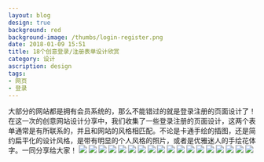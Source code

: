```yaml
---
layout: blog
design: true
background: red
background-image: /thumbs/login-register.png
date: 2018-01-09 15:51
title: 18个创意登录/注册表单设计欣赏
category: 设计
ascription: design
tags:
- 网页
- 登录
---
```


大部分的网站都是拥有会员系统的，那么不能错过的就是登录注册的页面设计了！在这一次的创意网站设计分享中，我们收集了一些登录注册的页面设计，这两个表单通常是有所联系的，并且和网站的风格相匹配。不论是卡通手绘的插图，还是简约扁平化的设计风格，是带有明显的个人风格的照片，或者是优雅迷人的手绘花体字。一同分享给大家！
![](https://ws1.sinaimg.cn/large/8792a736gy1feud27rv2kj20m70fsjyy.jpg)
![](https://ws1.sinaimg.cn/large/8792a736gy1feud27hjimj20m50fxq54.jpg)
![](https://ws1.sinaimg.cn/large/8792a736gy1feud27wd2bj20m60frn4w.jpg)
![](https://ws1.sinaimg.cn/large/8792a736gy1feud2807whj20m70fuwkv.jpg)
![](https://ws1.sinaimg.cn/large/8792a736gy1feud289p8cj20m80g0k1a.jpg)
![](https://ws1.sinaimg.cn/large/8792a736gy1feud27xdp9j20m20flgqc.jpg)
![](https://ws1.sinaimg.cn/large/8792a736gy1feud283tsaj20m60fxgqq.jpg)
![](https://ws1.sinaimg.cn/large/8792a736gy1feud28ays5j20m70fyn0m.jpg)
![](https://ws1.sinaimg.cn/large/8792a736gy1feud28jwddj20m80fytjc.jpg)
![](https://ws1.sinaimg.cn/large/8792a736gy1feud28im2rj20m50fzdjl.jpg)
![](https://ws1.sinaimg.cn/large/8792a736gy1feud290e78j20m40fw7en.jpg)
![](https://ws1.sinaimg.cn/large/8792a736gy1feud28mrrgj20m70fzn4u.jpg)
![](https://ws1.sinaimg.cn/large/8792a736gy1feud28ixd0j20m70fw41a.jpg)
![](https://ws1.sinaimg.cn/large/8792a736gy1feud28ycpwj20m80fzjxb.jpg)
![](https://ws1.sinaimg.cn/large/8792a736gy1feud28w7xbj20mb0d2775.jpg)
![](https://ws1.sinaimg.cn/large/8792a736gy1feud29744ij20m80fxgu8.jpg)
![](https://ws1.sinaimg.cn/large/8792a736gy1feud29cy37j20m60fz7i4.jpg)
![](https://ws1.sinaimg.cn/large/8792a736gy1feud295zmej20m40fwq7x.jpg)